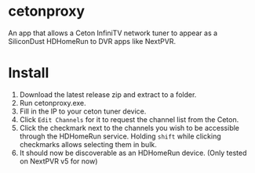 # cetonproxy
An app that allows a Ceton InfiniTV network tuner to appear as a SiliconDust HDHomeRun to DVR apps like NextPVR.

# Install
1. Download the latest release zip and extract to a folder.
2. Run cetonproxy.exe.
3. Fill in the IP to your ceton tuner device.
4. Click `Edit Channels` for it to request the channel list from the Ceton.
5. Click the checkmark next to the channels you wish to be accessible through the HDHomeRun service.  Holding `shift` while clicking checkmarks allows selecting them in bulk.
6. It should now be discoverable as an HDHomeRun device.  (Only tested on NextPVR v5 for now)
